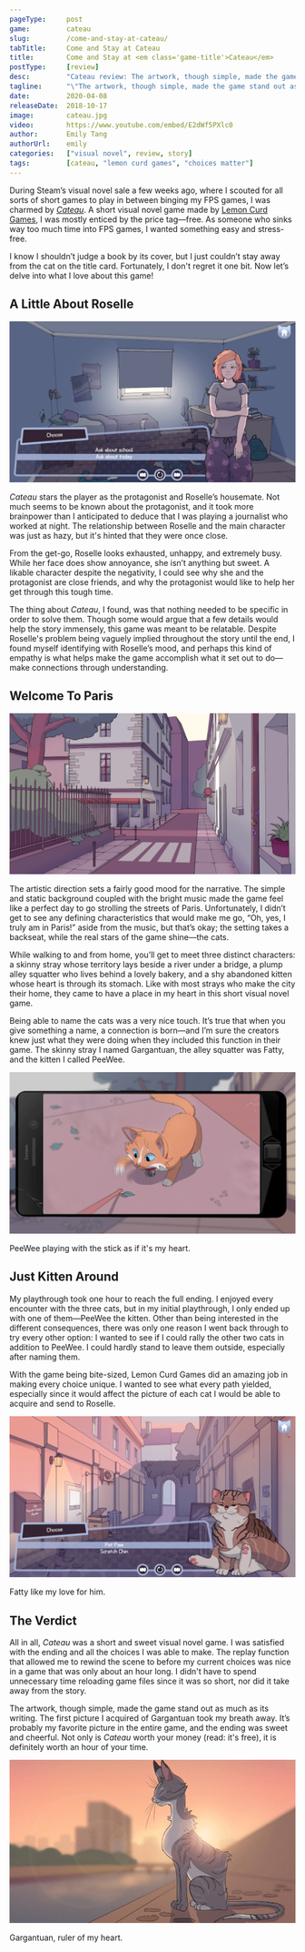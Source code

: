 ```yaml
---
pageType:     post
game:         cateau
slug:         /come-and-stay-at-cateau/
tabTitle:     Come and Stay at Cateau
title:        Come and Stay at <em class='game-title'>Cateau</em>
postType:     [review]
desc:         "Cateau review: The artwork, though simple, made the game stand out as much as its writing. The first picture I acquired of Gargantuan took my breath away."
tagline:      "\"The artwork, though simple, made the game stand out as much as its writing. The first picture I acquired of Gargantuan took my breath away.\""
date:         2020-04-08
releaseDate:  2018-10-17
image:        cateau.jpg
video:        https://www.youtube.com/embed/E2dWf5PXlc0
author:       Emily Tang
authorUrl:    emily
categories:   ["visual novel", review, story]
tags:         [cateau, "lemon curd games", "choices matter"]
---
```

During Steam’s visual novel sale a few weeks ago, where I scouted for all sorts of short games to play in between binging my FPS games, I was charmed by *[Cateau](https://www.lemoncurdgames.com/games-1)*. A short visual novel game made by [Lemon Curd Games](https://www.lemoncurdgames.com/), I was mostly enticed by the price tag—free. As someone who sinks way too much time into FPS games, I wanted something easy and stress-free.

I know I shouldn’t judge a book by its cover, but I just couldn’t stay away from the cat on the title card. Fortunately, I don't regret it one bit. Now let’s delve into what I love about this game!

## A Little About Roselle

![My housemate Roselle.][image1]

*Cateau* stars the player as the protagonist and Roselle’s housemate. Not much seems to be known about the protagonist, and it took more brainpower than I anticipated to deduce that I was playing a journalist who worked at night. The relationship between Roselle and the main character was just as hazy, but it's hinted that they were once close.

From the get-go, Roselle looks exhausted, unhappy, and extremely busy. While her face does show annoyance, she isn’t anything but sweet. A likable character despite the negativity, I could see why she and the protagonist are close friends, and why the protagonist would like to help her get through this tough time. 

The thing about *Cateau*, I found, was that nothing needed to be specific in order to solve them. Though some would argue that a few details would help the story immensely, this game was meant to be relatable. Despite Roselle's problem being vaguely implied throughout the story until the end, I found myself identifying with Roselle’s mood, and perhaps this kind of empathy is what helps make the game accomplish what it set out to do—make connections through understanding.

## Welcome To Paris

![Strolling through the neighborhood.][image0]

The artistic direction sets a fairly good mood for the narrative. The simple and static background coupled with the bright music made the game feel like a perfect day to go strolling the streets of Paris. Unfortunately, I didn’t get to see any defining characteristics that would make me go, “Oh, yes, I truly am in Paris!” aside from the music, but that’s okay; the setting takes a backseat, while the real stars of the game shine—the cats.

While walking to and from home, you’ll get to meet three distinct characters: a skinny stray whose territory lays beside a river under a bridge, a plump alley squatter who lives behind a lovely bakery, and a shy abandoned kitten whose heart is through its stomach. Like with most strays who make the city their home, they came to have a place in my heart in this short visual novel game.

Being able to name the cats was a very nice touch. It’s true that when you give something a name, a connection is born—and I’m sure the creators knew just what they were doing when they included this function in their game. The skinny stray I named Gargantuan, the alley squatter was Fatty, and the kitten I called PeeWee.

![PeeWee playing with the stick as if it's my heart.][image2]

<figcaption>PeeWee playing with the stick as if it's my heart.</figcaption>

## Just Kitten Around

My playthrough took one hour to reach the full ending. I enjoyed every encounter with the three cats, but in my initial playthrough, I only ended up with one of them—PeeWee the kitten. Other than being interested in the different consequences, there was only one reason I went back through to try every other option: I wanted to see if I could rally the other two cats in addition to PeeWee. I could hardly stand to leave them outside, especially after naming them.

With the game being bite-sized, Lemon Curd Games did an amazing job in making every choice unique. I wanted to see what every path yielded, especially since it would affect the picture of each cat I would be able to acquire and send to Roselle.

![Fatty like my love for him.][image3]

<figcaption>Fatty like my love for him.</figcaption>

## The Verdict

All in all, *Cateau* was a short and sweet visual novel game. I was satisfied with the ending and all the choices I was able to make. The replay function that allowed me to rewind the scene to before my current choices was nice in a game that was only about an hour long. I didn't have to spend unnecessary time reloading game files since it was so short, nor did it take away from the story.

The artwork, though simple, made the game stand out as much as its writing. The first picture I acquired of Gargantuan took my breath away. It’s probably my favorite picture in the entire game, and the ending was sweet and cheerful. Not only is *Cateau* worth your money (read: it's free), it is definitely worth an hour of your time.

![Gargantuan, ruler of the streets, and my heart.][image4]

<figcaption>Gargantuan, ruler of my heart.</figcaption>

[image0]: ../../../images/post/cateau/cateau0.png
[image1]: ../../../images/post/cateau/cateau1.png
[image2]: ../../../images/post/cateau/cateau2.png
[image3]: ../../../images/post/cateau/cateau3.png
[image4]: ../../../images/post/cateau/cateau4.png
